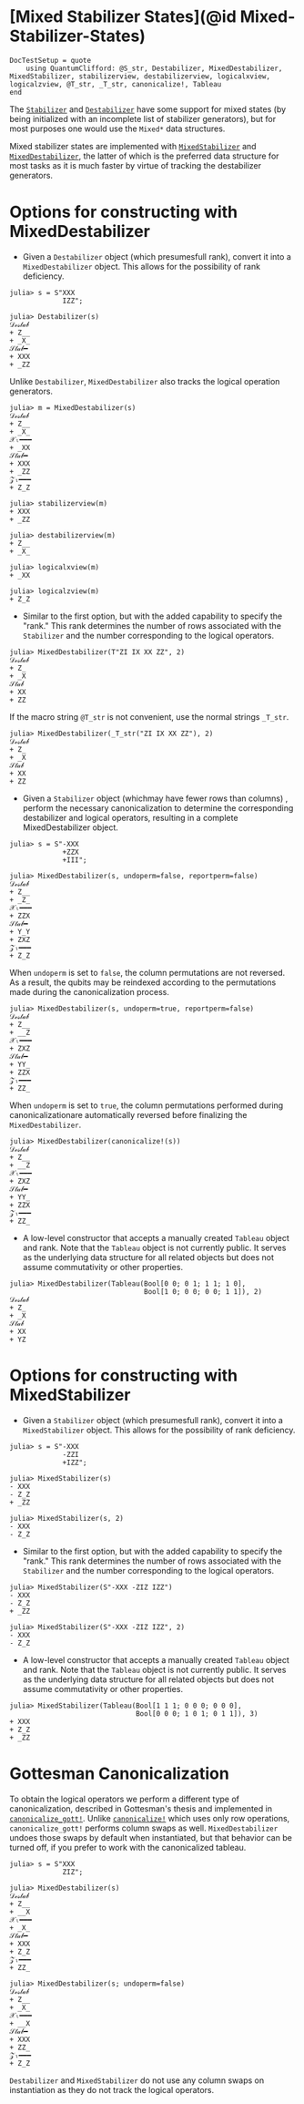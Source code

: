 # [Mixed Stabilizer States](@id Mixed-Stabilizer-States)

```@meta
DocTestSetup = quote
    using QuantumClifford: @S_str, Destabilizer, MixedDestabilizer, MixedStabilizer, stabilizerview, destabilizerview, logicalxview, logicalzview, @T_str, _T_str, canonicalize!, Tableau
end
```

The [`Stabilizer`](@ref) and [`Destabilizer`](@ref) have some support for mixed
states (by being initialized with an incomplete list of stabilizer generators),
but for most purposes one would use the `Mixed*` data structures.

Mixed stabilizer states are implemented with [`MixedStabilizer`](@ref) and
[`MixedDestabilizer`](@ref), the latter of which is the preferred data structure
for most tasks as it is much faster by virtue of tracking the destabilizer
generators.

# Options for constructing with MixedDestabilizer

- Given a `Destabilizer` object (which  presumesfull rank), convert it
into a `MixedDestabilizer` object. This allows for the possibility of 
rank deficiency.

```jldoctest mix
julia> s = S"XXX
             IZZ";

julia> Destabilizer(s)
𝒟ℯ𝓈𝓉𝒶𝒷
+ Z__
+ _X_
𝒮𝓉𝒶𝒷━
+ XXX
+ _ZZ
```

Unlike `Destabilizer`, `MixedDestabilizer` also tracks the logical
operation generators.

```jldoctest mix
julia> m = MixedDestabilizer(s)
𝒟ℯ𝓈𝓉𝒶𝒷
+ Z__
+ _X_
𝒳ₗ━━━
+ _XX
𝒮𝓉𝒶𝒷━
+ XXX
+ _ZZ
𝒵ₗ━━━
+ Z_Z

julia> stabilizerview(m)
+ XXX
+ _ZZ

julia> destabilizerview(m)
+ Z__
+ _X_

julia> logicalxview(m)
+ _XX

julia> logicalzview(m)
+ Z_Z
```

- Similar to the first option, but with the added capability to
specify the "rank." This rank determines the number of rows
associated with the `Stabilizer` and the number corresponding 
to the logical operators.

```jldoctest mix
julia> MixedDestabilizer(T"ZI IX XX ZZ", 2)
𝒟ℯ𝓈𝓉𝒶𝒷
+ Z_
+ _X
𝒮𝓉𝒶𝒷
+ XX
+ ZZ
```

If the macro string `@T_str` is not convenient, use the normal strings 
`_T_str`.

```jldoctest mix
julia> MixedDestabilizer(_T_str("ZI IX XX ZZ"), 2)
𝒟ℯ𝓈𝓉𝒶𝒷
+ Z_
+ _X
𝒮𝓉𝒶𝒷
+ XX
+ ZZ
```

- Given a `Stabilizer` object (whichmay have fewer rows than columns)
, perform the necessary canonicalization to determine the 
corresponding destabilizer and logical operators, resulting in a 
complete MixedDestabilizer object.

```jldoctest mix
julia> s = S"-XXX
             +ZZX
             +III";

julia> MixedDestabilizer(s, undoperm=false, reportperm=false)
𝒟ℯ𝓈𝓉𝒶𝒷
+ Z__
+ _Z_
𝒳ₗ━━━
+ ZZX
𝒮𝓉𝒶𝒷━
+ Y_Y
+ ZXZ
𝒵ₗ━━━
+ Z_Z
```

When `undoperm` is set to `false`, the column permutations are not reversed.
As a result, the qubits may be reindexed according to the permutations
made during the canonicalization process.

```jldoctest mix
julia> MixedDestabilizer(s, undoperm=true, reportperm=false)
𝒟ℯ𝓈𝓉𝒶𝒷
+ Z__
+ __Z
𝒳ₗ━━━
+ ZXZ
𝒮𝓉𝒶𝒷━
+ YY_
+ ZZX
𝒵ₗ━━━
+ ZZ_
```

When `undoperm` is set to `true`, the column permutations performed during 
canonicalizationare automatically reversed before finalizing the 
`MixedDestabilizer`.

```jldoctest mix
julia> MixedDestabilizer(canonicalize!(s))
𝒟ℯ𝓈𝓉𝒶𝒷
+ Z__
+ __Z
𝒳ₗ━━━
+ ZXZ
𝒮𝓉𝒶𝒷━
+ YY_
+ ZZX
𝒵ₗ━━━
+ ZZ_
```

- A low-level constructor that accepts a manually created `Tableau` object 
and rank. Note that the `Tableau` object is not currently public. It 
serves as the underlying data structure for all related objects but 
does not assume commutativity or other properties.

```jldoctest mix
julia> MixedDestabilizer(Tableau(Bool[0 0; 0 1; 1 1; 1 0],
                                 Bool[1 0; 0 0; 0 0; 1 1]), 2)
𝒟ℯ𝓈𝓉𝒶𝒷
+ Z_
+ _X
𝒮𝓉𝒶𝒷
+ XX
+ YZ
```

# Options for constructing with MixedStabilizer

- Given a `Stabilizer` object (which  presumesfull rank), convert it
into a `MixedStabilizer` object. This allows for the possibility of 
rank deficiency.

```jldoctest mix
julia> s = S"-XXX
             -ZZI
             +IZZ";

julia> MixedStabilizer(s)
- XXX
- Z_Z
+ _ZZ

julia> MixedStabilizer(s, 2)
- XXX
- Z_Z
```

- Similar to the first option, but with the added capability to
specify the "rank." This rank determines the number of rows
associated with the `Stabilizer` and the number corresponding 
to the logical operators.

```jldoctest mix
julia> MixedStabilizer(S"-XXX -ZIZ IZZ")
- XXX
- Z_Z
+ _ZZ

julia> MixedStabilizer(S"-XXX -ZIZ IZZ", 2)
- XXX
- Z_Z
```

- A low-level constructor that accepts a manually created `Tableau`
object and rank. Note that the `Tableau` object is not currently
public. It serves as the underlying data structure for all related 
objects but does not assume commutativity or other properties.

```jldoctest mix
julia> MixedStabilizer(Tableau(Bool[1 1 1; 0 0 0; 0 0 0],
                               Bool[0 0 0; 1 0 1; 0 1 1]), 3)
+ XXX
+ Z_Z
+ _ZZ
```

# Gottesman Canonicalization

To obtain the logical operators we perform a different type of canonicalization,
described in Gottesman's thesis and implemented in [`canonicalize_gott!`](@ref).
Unlike [`canonicalize!`](@ref) which uses only row operations,
`canonicalize_gott!` performs column swaps as well. `MixedDestabilizer` undoes
those swaps by default when instantiated, but that behavior can be turned off,
if you prefer to work with the canonicalized tableau.

```jldoctest mix
julia> s = S"XXX
             ZIZ";

julia> MixedDestabilizer(s)
𝒟ℯ𝓈𝓉𝒶𝒷
+ Z__
+ __X
𝒳ₗ━━━
+ _X_
𝒮𝓉𝒶𝒷━
+ XXX
+ Z_Z
𝒵ₗ━━━
+ ZZ_

julia> MixedDestabilizer(s; undoperm=false)
𝒟ℯ𝓈𝓉𝒶𝒷
+ Z__
+ _X_
𝒳ₗ━━━
+ __X
𝒮𝓉𝒶𝒷━
+ XXX
+ ZZ_
𝒵ₗ━━━
+ Z_Z
```

`Destabilizer` and `MixedStabilizer` do not use any column swaps on
instantiation as they do not track the logical operators.
